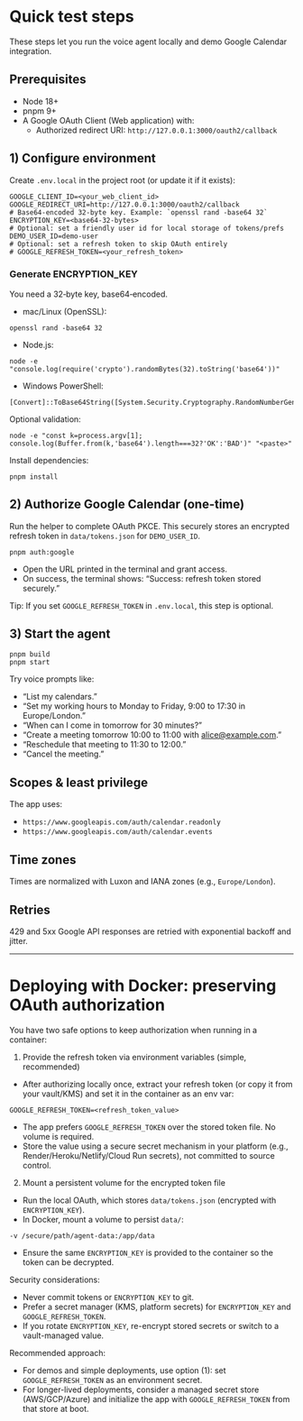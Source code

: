 # Quick test steps

These steps let you run the voice agent locally and demo Google Calendar integration.

## Prerequisites

- Node 18+
- pnpm 9+
- A Google OAuth Client (Web application) with:
  - Authorized redirect URI: `http://127.0.0.1:3000/oauth2/callback`

## 1) Configure environment

Create `.env.local` in the project root (or update it if it exists):

```
GOOGLE_CLIENT_ID=<your_web_client_id>
GOOGLE_REDIRECT_URI=http://127.0.0.1:3000/oauth2/callback
# Base64-encoded 32-byte key. Example: `openssl rand -base64 32`
ENCRYPTION_KEY=<base64-32-bytes>
# Optional: set a friendly user id for local storage of tokens/prefs
DEMO_USER_ID=demo-user
# Optional: set a refresh token to skip OAuth entirely
# GOOGLE_REFRESH_TOKEN=<your_refresh_token>
```

### Generate ENCRYPTION_KEY

You need a 32‑byte key, base64‑encoded.

- mac/Linux (OpenSSL):

```
openssl rand -base64 32
```

- Node.js:

```
node -e "console.log(require('crypto').randomBytes(32).toString('base64'))"
```

- Windows PowerShell:

```
[Convert]::ToBase64String([System.Security.Cryptography.RandomNumberGenerator]::GetBytes(32))
```

Optional validation:

```
node -e "const k=process.argv[1]; console.log(Buffer.from(k,'base64').length===32?'OK':'BAD')" "<paste>"
```

Install dependencies:

```
pnpm install
```

## 2) Authorize Google Calendar (one-time)

Run the helper to complete OAuth PKCE. This securely stores an encrypted refresh token in `data/tokens.json` for `DEMO_USER_ID`.

```
pnpm auth:google
```

- Open the URL printed in the terminal and grant access.
- On success, the terminal shows: “Success: refresh token stored securely.”

Tip: If you set `GOOGLE_REFRESH_TOKEN` in `.env.local`, this step is optional.

## 3) Start the agent

```
pnpm build
pnpm start
```

Try voice prompts like:

- “List my calendars.”
- “Set my working hours to Monday to Friday, 9:00 to 17:30 in Europe/London.”
- “When can I come in tomorrow for 30 minutes?”
- “Create a meeting tomorrow 10:00 to 11:00 with alice@example.com.”
- “Reschedule that meeting to 11:30 to 12:00.”
- “Cancel the meeting.”

## Scopes & least privilege

The app uses:
- `https://www.googleapis.com/auth/calendar.readonly`
- `https://www.googleapis.com/auth/calendar.events`

## Time zones

Times are normalized with Luxon and IANA zones (e.g., `Europe/London`).

## Retries

429 and 5xx Google API responses are retried with exponential backoff and jitter.

---

# Deploying with Docker: preserving OAuth authorization

You have two safe options to keep authorization when running in a container:

1) Provide the refresh token via environment variables (simple, recommended)

- After authorizing locally once, extract your refresh token (or copy it from your vault/KMS) and set it in the container as an env var:

```
GOOGLE_REFRESH_TOKEN=<refresh_token_value>
```

- The app prefers `GOOGLE_REFRESH_TOKEN` over the stored token file. No volume is required.
- Store the value using a secure secret mechanism in your platform (e.g., Render/Heroku/Netlify/Cloud Run secrets), not committed to source control.

2) Mount a persistent volume for the encrypted token file

- Run the local OAuth, which stores `data/tokens.json` (encrypted with `ENCRYPTION_KEY`).
- In Docker, mount a volume to persist `data/`:

```
-v /secure/path/agent-data:/app/data
```

- Ensure the same `ENCRYPTION_KEY` is provided to the container so the token can be decrypted.

Security considerations:
- Never commit tokens or `ENCRYPTION_KEY` to git.
- Prefer a secret manager (KMS, platform secrets) for `ENCRYPTION_KEY` and `GOOGLE_REFRESH_TOKEN`.
- If you rotate `ENCRYPTION_KEY`, re-encrypt stored secrets or switch to a vault-managed value.

Recommended approach:
- For demos and simple deployments, use option (1): set `GOOGLE_REFRESH_TOKEN` as an environment secret.
- For longer-lived deployments, consider a managed secret store (AWS/GCP/Azure) and initialize the app with `GOOGLE_REFRESH_TOKEN` from that store at boot.

